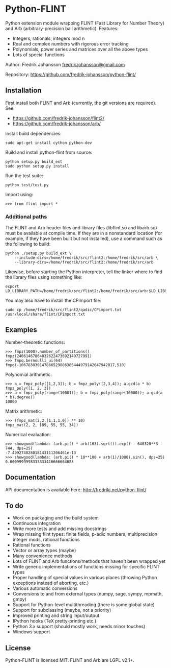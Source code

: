 Python-FLINT
============

Python extension module wrapping FLINT (Fast Library for Number Theory)
and Arb (arbitrary-precision ball arithmetic). Features:

* Integers, rationals, integers mod n
* Real and complex numbers with rigorous error tracking
* Polynomials, power series and matrices over all the above types
* Lots of special functions

Author: Fredrik Johansson <fredrik.johansson@gmail.com>

Repository: https://github.com/fredrik-johansson/python-flint/

Installation
------------

First install both FLINT and Arb (currently, the git versions are required).
See:

* https://github.com/fredrik-johansson/flint2/
* https://github.com/fredrik-johansson/arb/

Install build dependencies:

    sudo apt-get install cython python-dev

Build and install python-flint from source:

    python setup.py build_ext
    sudo python setup.py install

Run the test suite:

    python test/test.py

Import using:

    >>> from flint import *

### Additional paths

The FLINT and Arb header files and library files (libflint.so and libarb.so)
must be available at compile time. If they are in a nonstandard location
(for example, if they have been built but not installed),
use a command such as the following to build:

    python ./setup.py build_ext \
        --include-dirs=/home/fredrik/src/flint2:/home/fredrik/src/arb \
        --library-dirs=/home/fredrik/src/flint2:/home/fredrik/src/arb

Likewise, before starting the Python interpreter, tell the linker
where to find the library files using something like:

    export LD_LIBRARY_PATH=/home/fredrik/src/flint2:/home/fredrik/src/arb:$LD_LIBRARY_PATH

You may also have to install the CPimport file:

    sudo cp /home/fredrik/src/flint2/qadic/CPimport.txt /usr/local/share/flint/CPimport.txt

Examples
-------------------------------------

Number-theoretic functions:

    >>> fmpz(1000).number_of_partitions()
    fmpz(24061467864032622473692149727991)
    >>> fmpq.bernoulli_ui(64)
    fmpq(-106783830147866529886385444979142647942017,510)

Polynomial arithmetic:

    >>> a = fmpz_poly([1,2,3]); b = fmpz_poly([2,3,4]); a.gcd(a * b)
    fmpz_poly([1, 2, 3])
    >>> a = fmpz_poly(range(10001)); b = fmpz_poly(range(10000)); a.gcd(a * b).degree()
    10000

Matrix arithmetic:

    >>> (fmpz_mat(2,2,[1,1,1,0]) ** 10)
    fmpz_mat(2, 2, [89, 55, 55, 34])

Numerical evaluation:

    >>> showgood(lambda: (arb.pi() * arb(163).sqrt()).exp() - 640320**3 - 744, dps=25)
    -7.499274028018143111206461e-13
    >>> showgood(lambda: (arb.pi() * 10**100 + arb(1)/1000).sin(), dps=25)
    0.0009999998333333416666664683


Documentation
-------------------------------------

API documentation is available here: http://fredrikj.net/python-flint/

To do
-------------------------------------

* Work on packaging and the build system
* Continuous integration
* Write more tests and add missing docstrings
* Wrap missing flint types: finite fields, p-adic numbers, multiprecision integer mods, rational functions
* Rational functions
* Vector or array types (maybe)
* Many convenience methods
* Lots of FLINT and Arb functions/methods that haven't been wrapped yet
* Write generic implementations of functions missing for specific FLINT types
* Proper handling of special values in various places (throwing Python exceptions instead of aborting, etc.)
* Various automatic conversions
* Conversions to and from external types (numpy, sage, sympy, mpmath, gmpy)
* Support for Python-level multithreading (there is some global state)
* Support for subclassing (maybe, not a priority)
* Improved printing and string input/output
* IPython hooks (TeX pretty-printing etc.)
* Python 3.x support (should mostly work, needs minor touches)
* Windows support

License
------------

Python-FLINT is licensed MIT. FLINT and Arb are LGPL v2.1+.

